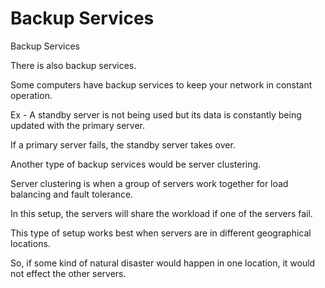# Backup Services

Backup Services

There is also backup services.

Some computers have backup services to keep your network in constant operation.

Ex - A standby server is not being used but its data is constantly being updated with the primary server.

If a primary server fails, the standby server takes over.

Another type of backup services would be server clustering.

Server clustering is when a group of servers work together for load balancing and fault tolerance.

In this setup, the servers will share the workload if one of the servers fail.

This type of setup works best when servers are in different geographical locations.

So, if some kind of natural disaster would happen in one location, it would not effect the other servers.

